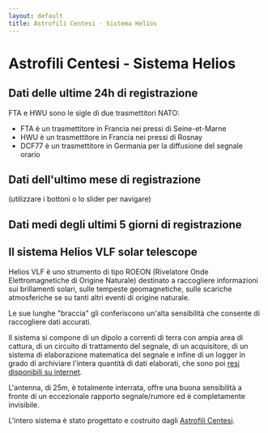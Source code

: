 ```yaml
---
layout: default
title: Astrofili Centesi - Sistema Helios
---
```


# Astrofili Centesi - Sistema Helios

## Dati delle ultime 24h di registrazione

<div id="plotlyDiv"></div>

FTA e HWU sono le sigle di due trasmettitori NATO:

* FTA è un trasmettitore in Francia nei pressi di Seine-et-Marne
* HWU è un trasmettitore in Francia nei pressi di Rosnay
* DCF77 è un trasmettitore in Germania per la diffusione del segnale orario

## Dati dell'ultimo mese di registrazione

(utilizzare i bottoni o lo slider per navigare)

<div id="plotlyDiv4"></div>

## Dati medi degli ultimi 5 giorni di registrazione

<div id="plotlyDiv3"></div>


## Il sistema Helios VLF solar telescope

Helios VLF è uno strumento di tipo ROEON (Rivelatore Onde Elettromagnetiche di Origine Naturale) destinato a raccogliere informazioni sui brillamenti solari, sulle tempeste geomagnetiche, sulle scariche atmosferiche se su tanti altri eventi di origine naturale.

Le sue lunghe "braccia" gli conferiscono un'alta sensibilità che consente di raccogliere dati accurati.

Il sistema si compone di un dipolo a correnti di terra con ampia area di cattura, di un circuito di trattamento del segnale, di un acquisitore, di un sistema di elaborazione matematica del segnale e infine di un logger in grado di archiviare l'intera quantità di dati
elaborati, che sono poi [resi disponibili su internet](https://github.com/Astrofili-Centesi/Helios).

L'antenna, di 25m, è totalmente interrata, offre una buona sensibilità a fronte di un eccezionale rapporto segnale/rumore ed è completamente invisibile.

L'intero sistema è stato progettato e costruito dagli [Astrofili Centesi](https://www.astrofilicentesi.it/).


<script src="https://code.jquery.com/jquery-3.6.0.min.js" integrity="sha256-/xUj+3OJU5yExlq6GSYGSHk7tPXikynS7ogEvDej/m4=" crossorigin="anonymous"></script>
<script src="https://cdn.jsdelivr.net/npm/chart.js/dist/chart.min.js"></script>
<script src="https://cdn.jsdelivr.net/npm/chartjs-adapter-date-fns/dist/chartjs-adapter-date-fns.bundle.min.js"></script>

<script src='https://cdn.plot.ly/plotly-2.11.1.min.js'></script>

<script>


const layout_base = {
height: 800,
xaxis: {
title: 'timestamp'
       },
yaxis: {
title: "dB",
//range: [-100,-20]
       }
};

function plotPlotly(divname,ch1data,ch2data,ch3data,layout) {
var plotlydata=[ch1data,ch2data,ch3data];
Plotly.newPlot(divname,plotlydata, layout);
}


$.getJSON( "{{site.baseurl}}/data/db_latest.json", function( inputdata ) {
var labels=[];
var ch1data={type:'scatter', mode: 'lines', name:'FTA', x:[],y:[]};
var ch2data={type:'scatter', mode: 'lines', name:'HWU', x:[],y:[]};
var ch3data={type:'scatter', mode: 'lines', name:'DCF77', x:[],y:[]};

        var ch1={
label: 'ch1',
backgroundColor: 'rgb(255, 99, 132)',
           borderColor: 'rgb(255, 99, 132)',
           showLine: true,
data: []
};

  $.each(inputdata['ch1'], function( key, val ) {
      labels.push(parseInt(key));
          ch1['data'].push({'x':parseInt(key),'y':val});
          ch1data['x'].push(new Date(parseInt(key)).toISOString());
          ch1data['y'].push(val);
  });

        var ch2={
label: 'ch2',
backgroundColor: 'rgb(218, 247, 166)',
           borderColor: 'rgb(218, 247, 166)',
           showLine: true,
data: []
};

  $.each(inputdata['ch2'], function( key, val ) {
          ch2['data'].push({'x':parseInt(key),'y':val});
          ch2data['x'].push(new Date(parseInt(key)).toISOString());
          ch2data['y'].push(val);
  });


        var ch3={
label: 'ch3',
backgroundColor: 'rgb(144, 12, 63)',
           borderColor: 'rgb(144, 12, 63)',
           showLine: true,
data: []
};

  $.each(inputdata['ch3'], function( key, val ) {
          ch3['data'].push({'x':parseInt(key),'y':val});
          ch3data['x'].push(new Date(parseInt(key)).toISOString());
          ch3data['y'].push(val);
  });

plotPlotly('plotlyDiv',ch1data,ch2data,ch3data,layout_base);

});


//$.getJSON( "{{site.baseurl}}/data/db_latest_day.json", function( inputdata ) {
//var labels=[];
//var ch1data={type:'scatter', mode: 'lines', name:'HWU', x:[],y:[]};
//var ch2data={type:'scatter', mode: 'lines', name:'ICV', x:[],y:[]};
//var ch3data={type:'scatter', mode: 'lines', name:'noise', x:[],y:[]};
//
//        var ch1={
//label: 'ch1',
//backgroundColor: 'rgb(255, 99, 132)',
//           borderColor: 'rgb(255, 99, 132)',
//           showLine: true,
//data: []
//};
//
//  $.each(inputdata['ch1'], function( key, val ) {
//      labels.push(parseInt(key));
//          ch1['data'].push({'x':parseInt(key),'y':val});
//          ch1data['x'].push(new Date(parseInt(key)).toISOString());
//          ch1data['y'].push(val);
//  });
//
//        var ch2={
//label: 'ch2',
//backgroundColor: 'rgb(218, 247, 166)',
//           borderColor: 'rgb(218, 247, 166)',
//           showLine: true,
//data: []
//};
//
//  $.each(inputdata['ch2'], function( key, val ) {
//          ch2['data'].push({'x':parseInt(key),'y':val});
//          ch2data['x'].push(new Date(parseInt(key)).toISOString());
//          ch2data['y'].push(val);
//  });
//
//
//        var ch3={
//label: 'ch3',
//backgroundColor: 'rgb(144, 12, 63)',
//           borderColor: 'rgb(144, 12, 63)',
//           showLine: true,
//data: []
//};
//
//  $.each(inputdata['ch3'], function( key, val ) {
//          ch3['data'].push({'x':parseInt(key),'y':val});
//          ch3data['x'].push(new Date(parseInt(key)).toISOString());
//          ch3data['y'].push(val);
//  });
//
//plotPlotly('plotlyDiv2',ch1data,ch2data,ch3data,layout_base);
//
//});

function addZero(i) {
  if (i < 10) {i = "0" + i}
  return i;
}

function stripDate(timestamp)
{
    var d = new Date(parseInt(timestamp));
    return addZero(d.getHours()) + ":" + addZero(d.getMinutes()) + ":" + addZero(d.getSeconds());
}


$.when(
    $.getJSON( "{{site.baseurl}}/data/db_mean_5days.json" ),
    $.getJSON( "{{site.baseurl}}/data/db_latest_day.json" )
).done(function(mean5days, latest_day) {

var labels=[];
var ch1data={type:'scatter', mode: 'lines', name:'HWU_mean5d', x:[],y:[]};
var ch2data={type:'scatter', mode: 'lines', name:'ICV_mean5d', x:[],y:[]};
var ch3data={type:'scatter', mode: 'lines', name:'noise_mean5d', x:[],y:[]};
var ch1_1data={type:'scatter', mode: 'lines', name:'noise_1d', x:[],y:[]};
var ch2_1data={type:'scatter', mode: 'lines', name:'HWU_1d', x:[],y:[]};
var ch3_1data={type:'scatter', mode: 'lines', name:'ICV_1d', x:[],y:[]};


  $.each(mean5days[0]['ch1'], function( key, val ) {
      labels.push(parseInt(key));
          ch1data['x'].push(stripDate(key));
          ch1data['y'].push(val);
  });

  $.each(mean5days[0]['ch2'], function( key, val ) {
          ch2data['x'].push(stripDate(key));
          ch2data['y'].push(val);
  });

  $.each(mean5days[0]['ch3'], function( key, val ) {
          ch3data['x'].push(stripDate(key));
          ch3data['y'].push(val);
  });

  $.each(latest_day[0]['ch1'], function( key, val ) {
      labels.push(parseInt(key));
          ch1_1data['x'].push(stripDate(key));
          ch1_1data['y'].push(val);
  });

  $.each(latest_day[0]['ch2'], function( key, val ) {
          ch2_1data['x'].push(stripDate(key));
          ch2_1data['y'].push(val);
  });

  $.each(latest_day[0]['ch3'], function( key, val ) {
          ch3_1data['x'].push(stripDate(key));
          ch3_1data['y'].push(val);
  });

var plotlydata=[ch1data,ch2data,ch3data,ch1_1data,ch2_1data,ch3_1data];
//var plotlydata=[ch1_1data,ch2_1data,ch3_1data];
//var plotlydata=[ch1data,ch2data,ch3data];
const layout = {
height: 800,
        xaxis: {
title: 'timestamp',
        },
yaxis: {
title: "dB",
//range: [-100,-20]
       }
};
Plotly.newPlot('plotlyDiv3',plotlydata,layout);
//plotPlotly('plotlyDiv3',ch1data,ch2data,ch3data,ch1_1data,ch2_1data,ch3_1data,layout_base);

});

$.getJSON( "{{site.baseurl}}/data/db_latest_month.json", function( inputdata ) {
var labels=[];
var ch1data={type:'scatter', mode: 'lines', name:'HWU', x:[],y:[]};
var ch2data={type:'scatter', mode: 'lines', name:'ICV', x:[],y:[]};
var ch3data={type:'scatter', mode: 'lines', name:'noise', x:[],y:[]};

        var ch1={
label: 'ch1',
backgroundColor: 'rgb(255, 99, 132)',
           borderColor: 'rgb(255, 99, 132)',
           showLine: true,
data: []
};

  $.each(inputdata['ch1'], function( key, val ) {
      labels.push(parseInt(key));
          ch1['data'].push({'x':parseInt(key),'y':val});
          ch1data['x'].push(new Date(parseInt(key)).toISOString());
          ch1data['y'].push(val);
  });

        var ch2={
label: 'ch2',
backgroundColor: 'rgb(218, 247, 166)',
           borderColor: 'rgb(218, 247, 166)',
           showLine: true,
data: []
};

  $.each(inputdata['ch2'], function( key, val ) {
          ch2['data'].push({'x':parseInt(key),'y':val});
          ch2data['x'].push(new Date(parseInt(key)).toISOString());
          ch2data['y'].push(val);
  });


        var ch3={
label: 'ch3',
backgroundColor: 'rgb(144, 12, 63)',
           borderColor: 'rgb(144, 12, 63)',
           showLine: true,
data: []
};

  $.each(inputdata['ch3'], function( key, val ) {
          ch3['data'].push({'x':parseInt(key),'y':val});
          ch3data['x'].push(new Date(parseInt(key)).toISOString());
          ch3data['y'].push(val);
  });

var selectorOptions = {

    buttons: [{

        step: 'day',

        stepmode: 'backward',

        count: 1,

        label: '1d'

    }, {

        step: 'day',

        stepmode: 'backward',

        count: 7,

        label: '1w'

    }, {

        step: 'all',

    }],

};

const layout_slider = {
height: 800,
        xaxis: {
title: 'timestamp',
       rangeselector: selectorOptions,

       rangeslider: { range: 864000 }

        },
yaxis: {
fixedrange: false,
title: "dB",
//range: [-100,-20]
       }
};

plotPlotly('plotlyDiv4',ch1data,ch2data,ch3data,layout_slider);

});

</script>



